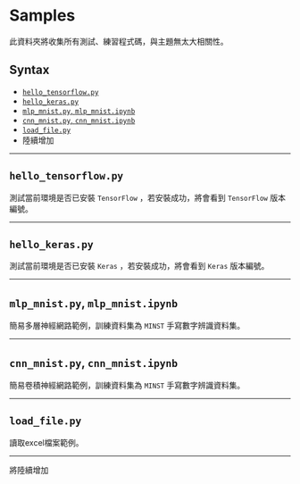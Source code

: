 <h1>Samples</h1>

此資料夾將收集所有測試、練習程式碼，與主題無太大相關性。

<h2>Syntax</h2>

* [<code>hello_tensorflow.py</code>](#hello_tensorflow)
* [<code>hello_keras.py</code>](#hello_keras)
* [<code>mlp_mnist.py</code>, <code>mlp_mnist.ipynb</code>](#mlp_mnist)
* [<code>cnn_mnist.py</code>, <code>cnn_mnist.ipynb</code>](#cnn_mnist)
* [<code>load_file.py</code>](#load_file)
* 陸續增加

* * *

<h2 id="hello_tensorflow"><code>hello_tensorflow.py</code></h2>

測試當前環境是否已安裝 <code>TensorFlow</code> ，若安裝成功，將會看到 <code>TensorFlow</code> 版本編號。

* * *

<h2 id="hello_keras"><code>hello_keras.py</code></h2>

測試當前環境是否已安裝 <code>Keras</code> ，若安裝成功，將會看到 <code>Keras</code> 版本編號。

* * *

<h2 id="mlp_mnist"><code>mlp_mnist.py</code>, <code>mlp_mnist.ipynb</code></h2>

簡易多層神經網路範例，訓練資料集為 <code>MINST</code> 手寫數字辨識資料集。

* * *

<h2 id="cnn_mnist"><code>cnn_mnist.py</code>, <code>cnn_mnist.ipynb</code></h2>

簡易卷積神經網路範例，訓練資料集為 <code>MINST</code> 手寫數字辨識資料集。

* * *

<h2 id="load_file"><code>load_file.py</code></h2>

讀取excel檔案範例。

* * *

將陸續增加
